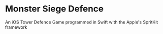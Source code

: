 # Monster Siege Defence
An iOS Tower Defence Game programmed in Swift with the Apple's SpritKit framework
